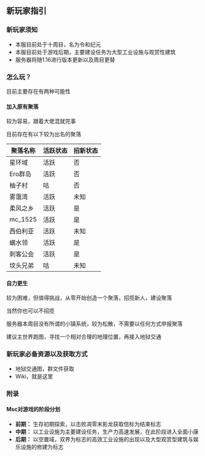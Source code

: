 ## 新玩家指引

### 新玩家须知

- 本服目前处于十周目，名为令和纪元
- 本服目前处于游戏后期，主要建设任务为大型工业设施与观赏性建筑
- 服务器将随1.16进行版本更新以及周目更替

### 怎么玩？

目前主要存在有两种可能性

#### 加入原有聚落
较为容易，跟着大佬混就完事

目前存在有以下较为出名的聚落

| 聚落名称 | 活跃状态 | 招新状态 |
| -------- | -------- | -------- |
| 星环域   | 活跃     | 否       |
| Ero群岛  | 活跃     | 否       |
| 柚子村   | 咕       | 否       |
| 雾霭湾   | 活跃     | 未知     |
| 柔风之乡 | 活跃     | 是       |
| mc_1525  | 活跃     | 是       |
| 西伯利亚 | 活跃     | 未知     |
| 螭水领   | 活跃     | 是       |
| 刺客公会 | 活跃     | 是       |
| 坟头兄弟 | 咕       | 未知     |

#### 自力更生
较为困难，但值得挑战，从零开始创造一个聚落，招揽新人，建设聚落

当然你也可以不招揽

服务器本周目没有所谓的小镇系统，较为松散，不需要以任何方式申报聚落

建议主世界跑图，寻找一个相对合理的地理位置，再接入地狱交通

### 新玩家必备资源以及获取方式

- 地狱交通图，群文件获取
- Wiki，就是这里


### 附录
#### Msc对游戏的阶段分划

- **前期：** 生存初期探索，以击败凋零末影龙获取信标为结束标志
- **中期：** 以工业设施为主要建设任务，生产力高速发展，在此阶段进入全面小康
- **后期：** 以空置域，双界为标志的高效工业设施的出现以及大型观赏型建筑与娱乐设施的修建为标志